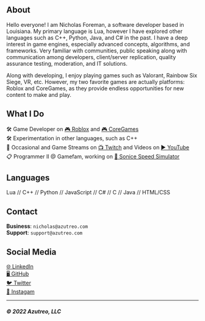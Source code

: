 ## About
Hello everyone! I am Nicholas Foreman, a software developer based in Louisiana. My primary language is Lua, however I have explored other languages such as C++, Python, Java, and C# in the past. I have a deep interest in game engines, especially advanced concepts, algorithms, and frameworks. Very familiar with communities, public speaking along with communication among developers, client/server replication, quality assurance testing, moderation, and IT solutions.


Along with developing, I enjoy playing games such as Valorant, Rainbow Six Siege, VR, etc. However, my two favorite games are actually platforms: Roblox and CoreGames, as they provide endless opportunities for new content to make and play.


## What I Do
🛠️ Game Developer on [🎮 Roblox](https://www.roblox.com/users/9221415/profile) and [🎮 CoreGames](https://www.coregames.com/user/f9df3457225741c89209f6d484d0eba8)  
🛠️ Experimentation in other languages, such as C++  
🎥 Occasional and Game Streams on [📺 Twitch](https://twitch.tv/azutreo) and Videos on [▶️ YouTube](https://youtube.com/channel/UCBB61e0tBEiu1Qyfw3fkWng)  
📋 Programmer II @ Gamefam, working on [🦔 Sonice Speed Simulator](https://www.roblox.com/games/9049840490/Sonic-Speed-Simulator) 

## Languages
Lua // C++ // Python // JavaScript // C# // C // Java // HTML/CSS

## Contact

**Business**: `nicholas@azutreo.com`  
**Support**: `support@azutreo.com`

## Social Media
[🌐 LinkedIn](https://linkedin.com/in/nicholas-foreman)  
[🖥️ GitHub](https://github.com/azutreo)  
[🐦 Twitter](https://twitter.com/azutreo)  
[📱 Instagam](https://instagram.com/azutreo/)

---

##### © 2022 Azutreo, LLC
